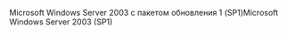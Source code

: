 <span data-ttu-id="187e8-101">Microsoft Windows Server 2003 с пакетом обновления 1 (SP1)</span><span class="sxs-lookup"><span data-stu-id="187e8-101">Microsoft Windows Server 2003 (SP1)</span></span>